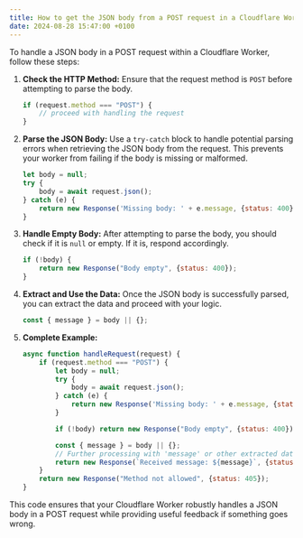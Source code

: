 ```yaml
---
title: How to get the JSON body from a POST request in a Cloudflare Worker
date: 2024-08-28 15:47:00 +0100
---
```






To handle a JSON body in a POST request within a Cloudflare Worker, follow these steps:

1. **Check the HTTP Method:** Ensure that the request method is `POST` before attempting to parse the body.

   ```js
   if (request.method === "POST") {
       // proceed with handling the request
   }
   ```

1. **Parse the JSON Body:** Use a `try-catch` block to handle potential parsing errors when retrieving the JSON body from the request. This prevents your worker from failing if the body is missing or malformed.

   ```js
   let body = null;
   try {
       body = await request.json();
   } catch (e) {
       return new Response('Missing body: ' + e.message, {status: 400});
   }
   ```

2. **Handle Empty Body:** After attempting to parse the body, you should check if it is `null` or empty. If it is, respond accordingly.

   ```js
   if (!body) {
       return new Response("Body empty", {status: 400});
   }
   ```

3. **Extract and Use the Data:** Once the JSON body is successfully parsed, you can extract the data and proceed with your logic.

   ```js
   const { message } = body || {};
   ```

4. **Complete Example:**

   ```js
   async function handleRequest(request) {
       if (request.method === "POST") {
           let body = null;
           try {
               body = await request.json();
           } catch (e) {
               return new Response('Missing body: ' + e.message, {status: 400});
           }
   
           if (!body) return new Response("Body empty", {status: 400});
   
           const { message } = body || {};
           // Further processing with 'message' or other extracted data
           return new Response(`Received message: ${message}`, {status: 200});
       }
       return new Response("Method not allowed", {status: 405});
   }
   ```

This code ensures that your Cloudflare Worker robustly handles a JSON body in a POST request while providing useful feedback if something goes wrong.